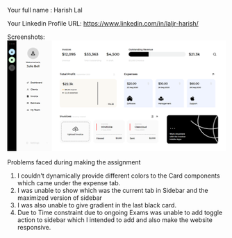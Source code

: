Your full name : Harish Lal

Your Linkedin Profile URL: https://www.linkedin.com/in/laljr-harish/

Screenshots:![Screenshot](/Image.png)

Problems faced during making the assignment

1. I couldn't dynamically provide different colors to the Card components which came under the expense tab.
2. I was unable to show which was the current tab in Sidebar and the maximized version of sidebar
3. I was also unable to give gradient in the last black card.
4. Due to Time constraint due to ongoing Exams was unable to add toggle action to sidebar which I intended to add and also make the website responsive.
